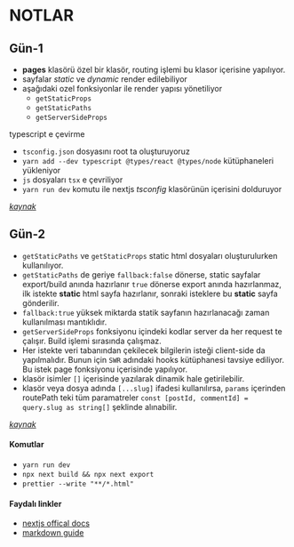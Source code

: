 # NOTLAR
 
## Gün-1

  - **pages** klasörü özel bir klasör, routing işlemi bu klasor içerisine yapılıyor.
  - sayfalar *static* ve *dynamic* render edilebiliyor
  - aşağıdaki ozel fonksiyonlar ile render yapısı yönetiliyor
    - `getStaticProps` 
    - `getStaticPaths`
    - `getServerSideProps`

typescript e çevirme
  - `tsconfig.json` dosyasını root ta oluşturuyoruz
  - `yarn add --dev typescript @types/react @types/node` kütüphaneleri yükleniyor
  - `js` dosyaları `tsx` e çevriliyor
  - `yarn run dev` komutu ile nextjs *tsconfig* klasörünün içerisini dolduruyor 
  
[*kaynak*](https://nextjs.org/docs/basic-features/pages)


## Gün-2

  - `getStaticPaths` ve `getStaticProps` static html dosyaları oluşturulurken kullanılıyor.
  - `getStaticPaths` de geriye `fallback:false` dönerse, static sayfalar export/build anında hazırlanır `true` dönerse export anında  hazırlanmaz, ilk istekte **static** html sayfa hazırlanır, sonraki isteklere bu **static** sayfa gönderilir.
  -  `fallback:true` yüksek miktarda statik sayfanın hazırlanacağı zaman kullanılması mantıklıdır.
  -  `getServerSideProps` fonksiyonu içindeki kodlar server da her request te çalışır. Build işlemi sırasında çalışmaz.
  -  Her istekte veri tabanından çekilecek bilgilerin isteği client-side da yapılmalıdır. Bunun için `SWR` adındaki hooks kütüphanesi tavsiye ediliyor. Bu istek page fonksiyonu içerisinde yapılıyor.
  - klasör isimler `[]` içerisinde yazılarak dinamik hale getirilebilir.
  - klasör veya dosya adında `[...slug]` ifadesi kullanılırsa, `params` içerinden routePath teki tüm paramatreler `const [postId, commentId] = query.slug as string[]` şeklinde alınabilir.

[*kaynak*](https://nextjs.org/docs/basic-features/data-fetching)


#### Komutlar
* `yarn run dev`
* `npx next build && npx next export`
* `prettier --write "**/*.html"`


#### Faydalı linkler
* [nextjs offical docs](https://nextjs.org/docs/getting-started)
* [markdown guide](https://guides.github.com/features/mastering-markdown/)
  